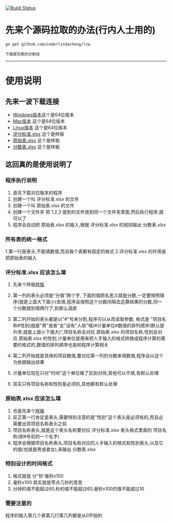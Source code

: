 [![Build Status](https://travis-ci.org/coderlindacheng/lzw.svg?branch=master)](https://travis-ci.org/coderlindacheng/lzw)

# 先来个源码拉取的办法(行内人士用的)

    go get github.com/coderlindacheng/lzw

    下面是完美的分割线
---

# 使用说明

## 先来一波下载连接

* [Windows版本](https://github.com/coderlindacheng/lzw/raw/master/lzw.exe)这个是64位版本 
* [Mac版本](https://github.com/coderlindacheng/lzw/raw/master/lzw) 这个是64位版本
* [Linux版本](https://github.com/coderlindacheng/lzw/raw/master/lzw_linux64) 这个是64位版本
* [评分标准.xlsx](https://github.com/coderlindacheng/lzw/raw/master/%E8%AF%84%E5%88%86%E6%A0%87%E5%87%86.xlsx) 这个是样板
* [原始表.xlsx](https://github.com/coderlindacheng/lzw/raw/master/%E5%8E%9F%E5%A7%8B%E8%A1%A8.xlsx) 这个是样板
* [分数表.xlsx](https://github.com/coderlindacheng/lzw/raw/master/%E5%88%86%E6%95%B0%E8%A1%A8.xlsx) 这个是样板
    
## 这回真的是使用说明了

### 程序执行说明

1. 首先下载对应版本的程序
2. 创建一个叫 评分标准.xlsx 的文件
3. 创建一个叫 原始表.xlsx 的文件
4. 创建一个文件夹 把 1,2,3 提到的文件放到同一个文件夹里面,然后执行程序,就可以了
5. 程序会自动把 原始表.xlsx 的输入,根据 评分标准.xlsx 的规则输出 分数表.xlsx

### 所有表的统一格式
    
1.第一行是表头,不能填数值,而且每个表都有固定的格式
2.评分标准.xlsx 的作用是把原始表的输入
    
### 评分标准.xlsx 应该怎么填
    
1. 先来个样板[样板](https://github.com/coderlindacheng/lzw/raw/master/%E8%AF%84%E5%88%86%E6%A0%87%E5%87%86.xlsx)

2. 第一列的表头必须是"分值"两个字, 下面的值顾名思义就是分数,一定要按照降序(就是上面大下面小)去填,程序会按照这个分数间隔去这算结果的分数,同一个分数就别填两行了,别那么调皮

3. 第二列开始的表头都是以"#"号来分割,程序可以从而读取参数, 格式是 "项目名称#性别(就是"男"或者"女"没有"人妖"哦)#计量单位#数值的排列顺序(默认是升序,就是上面小下面大)",项目名称会对应 原始表.xlsx 的项目名称,性别会对应 原始表.xlsx 的性别,计量单位是用来把人手输入的格式转换成程序计算的需要的格式的,数值的排列顺序也是和程序计算相关

4. 第二列开始就是具体的项目数值,要对应第一列的分数来填数值,程序会以这个为依据输出结果

5. 计量单位现在只对"时间"这个单位做了区别对待,其他可以不填,有默认处理

6. 其实只有项目名称和性别是必须的,其他都有默认处理

### 原始表.xlsx 应该怎么填

1. 也是先来个[样板](https://github.com/coderlindacheng/lzw/raw/master/%E5%8E%9F%E5%A7%8B%E8%A1%A8.xlsx)
2. 反正第一行肯定是表头,需要特别注意的是"性别"这个表头是必须有的,而且必需要出现项目名称表头之前
3. 项目名称表头,就是这个表头名称要对应 评分标准.xlsx 表头格式里面的 项目名称(即#号前的一个名字)
4. 程序会根据项目名称表头,项目名称对应的人手输入的格式和性别表头,以及它的值(也就是男或者女),来输出 分数表.xlsx

### 特别设计的**时间**格式
    
1. 格式就是 分"秒'毫秒x100
2. 毫秒x100 其实就是零点几秒的意思
3. 分钟的值不能超过60,秒的值不能超过60,毫秒x100的值不能超过10
    
### 需要注意的
    
程序的输入第几个表第几行第几列都是从0开始的




